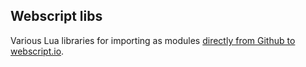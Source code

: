 ## Webscript libs

Various Lua libraries for importing as modules [directly from Github to webscript.io](https://www.webscript.io/documentation#modules).
